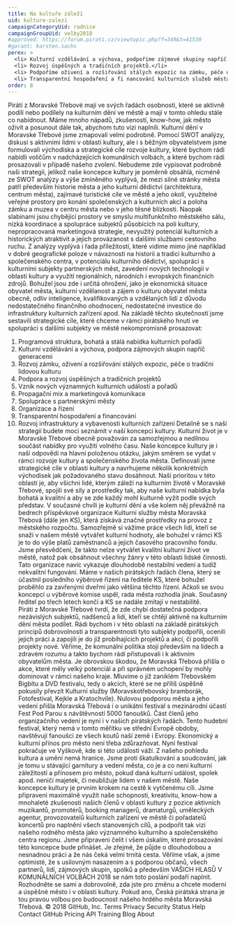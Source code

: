 ```yaml
---
title: Na kultuře záleží
uid: kulture-zalezi
campaignCategoryUid: radnice
campaignGroupUid: volby2018
#approved: https://forum.pirati.cz/viewtopic.php?f=349&t=41530
#garant: karsten.sachs
perex: >
  <li> Kulturní vzdělávání a výchova, podpoříme zájmové skupiny napříč generacemi.</li>
  <li> Rozvoj úspěšných a tradičních projektů.</li>
  <li> Podpoříme oživení a rozšiřování stálých expozic na zámku, péče o tradiční lidovou kulturu.</li>
  <li> Transparentní hospodaření a fi nancování kulturních služeb města.</li>
order: 8
---
```

Piráti z Moravské Třebové mají ve svých řadách osobnosti, které se aktivně podílí nebo podílely na kulturním dění ve městě a mají v tomto ohledu stále co nabídnout. Máme mnoho nápadů, zkušeností, know-how, jak město oživit a posunout dále tak, abychom tuto vizi naplnili.
Kulturní dění v Moravské Třebové jsme zmapovali velmi podrobně. Pomocí SWOT analýzy, diskusí s aktivními lidmi v oblasti kultury, ale i s běžným obyvatelstvem jsme formulovali východiska a strategické cíle rozvoje kultury, které bychom rádi nabídli voličům v nadcházejících komunálních volbách, a které bychom rádi prosazovali v případě našeho zvolení.
Nebudeme zde vypisovat podrobně naši strategii, jelikož naše koncepce kultury je poměrně obsáhlá, nicméně ze SWOT analýzy a výše zmíněného vyplývá, že mezi silné stránky města patří především historie města a jeho kulturní dědictví (architektura, centrum města), zajímavé turistické cíle ve městě a jeho okolí, využitelné veřejné prostory pro konání společenských a kulturních akcí a poloha zámku a muzea v centru města nebo v jeho těsné blízkosti. 
Naopak slabinami jsou chybějící prostory ve smyslu multifunkčního městského sálu, nízká koordinace a spolupráce subjektů působících na poli kultury, nepropracovaná marketingová strategie, nevyužitý potenciál kulturních a historických atraktivit a jejich provázanost s dalšími službami cestovního ruchu.
Z analýzy vyplývá i řada příležitostí, které vidíme mimo jiné například v dobré geografické poloze v návaznosti na historii a tradici kulturního a společenského centra, v potenciálu kulturního dědictví, spolupráci s kulturními subjekty partnerských měst, zavedení nových technologií v oblasti kultury a využití regionálních, národních i evropských finančních zdrojů.
Bohužel jsou zde i určitá ohrožení, jako je ekonomická situace obyvatel města, kulturní vzdělanost a zájem o kulturu obyvatel města obecně, odliv inteligence, kvalifikovaných a vzdělaných lidí z důvodu nedostatečného finančního ohodnocení, nedostatečné investice do infrastruktury kulturních zařízení apod.
Na základě těchto skutečností jsme sestavili strategické cíle, které chceme v rámci pirátského hnutí ve spolupráci s dalšími subjekty ve městě nekompromisně prosazovat: 
1.	Programová struktura, bohatá a stálá nabídka kulturních pořadů 
2.	Kulturní vzdělávání a výchova, podpora zájmových skupin napříč generacemi
3.	Rozvoj zámku, oživení a rozšiřování stálých expozic, péče o tradiční lidovou kulturu
4.	Podpora a rozvoj úspěšných a tradičních projektů 
5.	Vznik nových významných kulturních událostí a pořadů
6.	Propagační mix a marketingová komunikace 
7.	Spolupráce s partnerskými městy 
8.	Organizace a řízení
9.	Transparentní hospodaření a financování 
10.	Rozvoj infrastruktury a vybavenosti kulturních zařízení 
Detailně se s naší strategií budete moci seznámit v naší koncepci kultury.
Kulturní život je v Moravské Třebové obecně považován za samozřejmou a nedílnou součást nabídky pro využití volného času. Naše koncepce kultury je i naší odpovědí na hlavní položenou otázku, jakým směrem se vydat v rámci rozvoje kultury a společenského života města. Definovali jsme strategické cíle v oblasti kultury a navrhujeme několik konkrétních východisek jak požadovaného stavu dosáhnout. Naší prioritou v této oblasti je, aby všichni lidé, kterým záleží na kulturním životě v Moravské Třebové, spojili své síly a prostředky tak, aby naše kulturní nabídka byla bohatá a kvalitní a aby se zde každý mohl kulturně vyžít podle svých představ. 
V současné chvíli je kulturní dění a vše kolem něj převážně na bedrech příspěvkové organizace Kulturní služby města Moravská Třebová (dále jen KS), která získává značné prostředky na provoz z městského rozpočtu. Samozřejmě si vážíme práce všech lidí, kteří se snaží v našem městě vytvářet kulturní hodnoty, ale bohužel v rámci KS je to do výše platů zaměstnanců a jejich časového pracovního fondu. Jsme přesvědčeni, že takto nelze vytvářet kvalitní kulturní život ve městě, natož pak obsáhnout všechny žánry v této oblasti lidské činnosti. 
Tato organizace navíc vykazuje dlouhodobě nestabilní vedení a tudíž nekvalitní fungování. Máme v našich pirátských řadách člena, který se účastnil posledního výběrové řízení na ředitele KS, které bohužel proběhlo za zavřenými dveřmi jako většina těchto řízení. Ačkoli se svou koncepcí u výběrové komise uspěl, rada města rozhodla jinak. Současný ředitel po třech letech končí a KS se nadále zmítají v nestabilitě.  
Piráti z Moravské Třebové tvrdí, že zde chybí dostatečná podpora nezávislých subjektů, nadšenců a lidí, kteří se chtějí aktivně na kulturním dění města podílet. Rádi bychom i v této oblasti na základě pirátských principů dobrovolnosti a transparentnosti tyto subjekty podpořili, ocenili jejich práci a zapojili je do již probíhajících projektů a akcí, či podpořili projekty nové. Věříme, že komunální politika stojí především na lidech a zdravém rozumu a takto bychom rádi přistupovali i k aktivním obyvatelům města. 
Je obrovskou škodou, že Moravská Třebová přišla o akce, které měly velký potenciál a při správném uchopení by mohly dominovat v rámci našeho kraje. Mluvíme o již zaniklém Třebovském Bigbítu a DVD festivalu, tedy o akcích, které se ne příliš úspěšně pokusily převzít Kulturní služby (Moravskotřebovský bramborák, Fotofestival, Kejkle a Kratochvíle). Nulovou podporou města a jeho vedení přišla Moravská Třebová i o unikátní festival s mezinárodní účastí Fest Pod Parou s návštěvností 5000 fanoušků. Část členů jeho organizačního vedení je nyní i v našich pirátských řadách. Tento hudební festival, který nemá v tomto měřítku ve střední Evropě obdoby, navštěvují fanoušci ze všech koutů naší země i Evropy. Ekonomický a kulturní přínos pro město není třeba zdůrazňovat. Nyní festival pokračuje ve Vyškově, kde si této události váží. 
Z našeho pohledu kultura a umění nemá hranice. Jsme proti škatulkování a soudcování, jak je tomu u stávající garnitury a vedení města, co je a co není kulturní záležitostí a přínosem pro město, pokud daná kulturní událost, spolek apod. neničí majetek, či neubližuje lidem v našem městě.
Naše koncepce kultury je prvním krokem na cestě k vytčenému cíli. Jsme připraveni maximálně využít naše schopnosti, kreativitu, know-how a mnohaleté zkušenosti našich členů v oblasti kultury z pozice aktivních muzikantů, promotérů, booking managerů, dramaturgů, uměleckých agentur, provozovatelů kulturních zařízení ve městě či pořadatelů koncertů pro naplnění všech stanovených cílů, a podpořit tak vizi našeho rodného města jako významného kulturního a společenského centra regionu.
Jsme připraveni čelit i všem úskalím, které prosazování této koncepce bude přinášet. Je zřejmé, že půjde o dlouhodobou a nesnadnou práci a že nás čeká velmi trnitá cesta. Věříme však, a jsme optimisté, že s usilovným nasazením a s podporou občanů, všech partnerů, lidí, zájmových skupin, spolků a především VAŠICH HLASŮ V KOMUNÁLNÍCH VOLBÁCH 2018 se nám toto poslání podaří naplnit. Rozhodněte se sami a dobrovolně, zda jste pro změnu a chcete moderní a úspěšné město i v oblasti kultury. Pokud ano, Česká pirátská strana je tou pravou volbou pro budoucnost našeho hrdého města Moravská Třebová. 
© 2018 GitHub, Inc.
Terms
Privacy
Security
Status
Help
Contact GitHub
Pricing
API
Training
Blog
About


